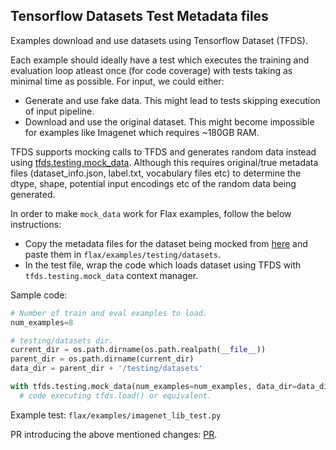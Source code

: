 ## Tensorflow Datasets Test Metadata files

Examples download and use datasets using Tensorflow Dataset (TFDS). 

Each example should ideally have a test which executes the training and evaluation loop atleast once (for code coverage) with tests taking as minimal time as possible. 
For input, we could either:
- Generate and use fake data. This might lead to tests skipping execution of input pipeline.
- Download and use the original dataset. This might become impossible for examples like Imagenet which requires ~180GB RAM.

TFDS supports mocking calls to TFDS and generates random data instead using [tfds.testing.mock_data](https://www.tensorflow.org/datasets/api_docs/python/tfds/testing/mock_data).
Although this requires original/true metadata files (dataset_info.json, label.txt, vocabulary files etc) to determine the dtype, shape, potential input encodings etc of the 
random data being generated.

In order to make `mock_data` work for Flax examples, follow the below instructions:
- Copy the metadata files for the dataset being mocked from [here](https://github.com/tensorflow/datasets/tree/master/tensorflow_datasets/testing/metadata) and paste them in `flax/examples/testing/datasets`.
- In the test file, wrap the code which loads dataset using TFDS with `tfds.testing.mock_data` context manager.

Sample code:
```python
# Number of train and eval examples to load.
num_examples=8 

# testing/datasets dir.
current_dir = os.path.dirname(os.path.realpath(__file__))
parent_dir = os.path.dirname(current_dir)
data_dir = parent_dir + '/testing/datasets'

with tfds.testing.mock_data(num_examples=num_examples, data_dir=data_dir):
  # code executing tfds.load() or equivalent.
```

Example test: `flax/examples/imagenet_lib_test.py` 

PR introducing the above mentioned changes: [PR](https://github.com/google/flax/pull/287).
